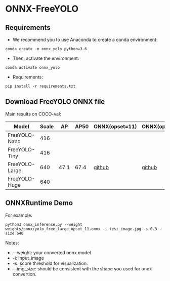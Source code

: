 # ONNX-FreeYOLO

## Requirements
- We recommend you to use Anaconda to create a conda environment:
```Shell
conda create -n onnx_yolo python=3.6
```

- Then, activate the environment:
```Shell
conda activate onnx_yolo
```

- Requirements:
```Shell
pip install -r requirements.txt 
```

## Download FreeYOLO ONNX file
Main results on COCO-val:

| Model          |  Scale  |    AP    |    AP50    |  ONNX(opset=11)  |  ONNX(opset=10)  |
|----------------|---------|----------|------------|------------------|------------------|
| FreeYOLO-Nano  |  416    |      |        |  |  |
| FreeYOLO-Tiny  |  416    |      |        |  |  |
| FreeYOLO-Large |  640    |   47.1   |   67.4     | [github](https://github.com/yjh0410/FreeYOLO/releases/download/weight/yolo_free_large_opset_11.onnx) |  [github](https://github.com/yjh0410/FreeYOLO/releases/download/weight/yolo_free_large_opset_10.onnx) |
| FreeYOLO-Huge  |  640    |     |        |  |  |


## ONNXRuntime Demo

For example:

```shell
python3 onnx_inference.py --weight weights/onnx/yolo_free_large_opset_11.onnx -i test_image.jpg -s 0.3 -size 640
```

Notes:
* --weight: your converted onnx model
* -i: input_image
* -s: score threshold for visualization.
* --img_size: should be consistent with the shape you used for onnx convertion.
